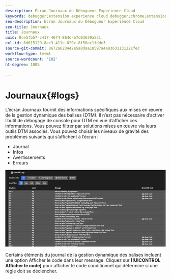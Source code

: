 ```yaml
---
description: Écran Journaux du Débogueur Experience Cloud
keywords: debugger;extension experience cloud debugger;chrome;extension;journaux
seo-description: Écran Journaux du Débogueur Experience Cloud
seo-title: Journaux
title: Journaux
uuid: 8ce5fb57-c417-4674-864d-b7c03639a531
exl-id: 6d015129-8ac3-411e-829c-8f58ec1fdde3
source-git-commit: 8672a623442e5a0daa10597a4a93631131221fec
workflow-type: tm+mt
source-wordcount: '102'
ht-degree: 100%

---
```


# Journaux{#logs}

L’écran Journaux fournit des informations spécifiques aux mises en œuvre de la gestion dynamique des balises (DTM). Il n’est pas nécessaire d’activer l’outil de débogage de console pour DTM en vue d’afficher ces informations. Vous pouvez filtrer par solutions mises en œuvre via leurs outils DTM associés. Vous pouvez choisir les niveaux de gravité des problèmes suivants qui s’affichent à l’écran :

* Journal
* Infos
* Avertissements
* Erreurs

![](assets/logs.jpg)

Certains éléments du journal de la gestion dynamique des balises incluent une option Afficher le code dans leur message. Cliquez sur **[!UICONTROL Afficher le code]** pour afficher le code conditionnel qui détermine si une règle doit se déclencher.
